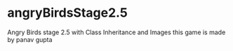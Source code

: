# angryBirdsStage2.5
Angry Birds stage 2.5 with Class Inheritance and Images
this game is made by panav gupta
